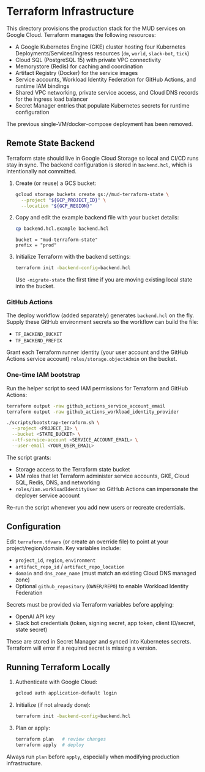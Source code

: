 # Terraform Infrastructure

This directory provisions the production stack for the MUD services on Google Cloud.
Terraform manages the following resources:

- A Google Kubernetes Engine (GKE) cluster hosting four Kubernetes Deployments/Services/Ingress resources (`dm`, `world`, `slack-bot`, `tick`)
- Cloud SQL (PostgreSQL 15) with private VPC connectivity
- Memorystore (Redis) for caching and coordination
- Artifact Registry (Docker) for the service images
- Service accounts, Workload Identity Federation for GitHub Actions, and runtime IAM bindings
- Shared VPC networking, private service access, and Cloud DNS records for the ingress load balancer
- Secret Manager entries that populate Kubernetes secrets for runtime configuration

The previous single-VM/docker-compose deployment has been removed.

## Remote State Backend

Terraform state should live in Google Cloud Storage so local and CI/CD runs stay in sync.
The backend configuration is stored in `backend.hcl`, which is intentionally not committed.

1. Create (or reuse) a GCS bucket:

   ```bash
   gcloud storage buckets create gs://mud-terraform-state \
     --project "${GCP_PROJECT_ID}" \
     --location "${GCP_REGION}"
   ```

2. Copy and edit the example backend file with your bucket details:

   ```bash
   cp backend.hcl.example backend.hcl
   ```

   ```hcl
   bucket = "mud-terraform-state"
   prefix = "prod"
   ```

3. Initialize Terraform with the backend settings:

   ```bash
   terraform init -backend-config=backend.hcl
   ```

   Use `-migrate-state` the first time if you are moving existing local state into the bucket.

### GitHub Actions

The deploy workflow (added separately) generates `backend.hcl` on the fly. Supply these GitHub
environment secrets so the workflow can build the file:

- `TF_BACKEND_BUCKET`
- `TF_BACKEND_PREFIX`

Grant each Terraform runner identity (your user account and the GitHub Actions service account)
`roles/storage.objectAdmin` on the bucket.

### One-time IAM bootstrap

Run the helper script to seed IAM permissions for Terraform and GitHub Actions:

```bash
terraform output -raw github_actions_service_account_email
terraform output -raw github_actions_workload_identity_provider

./scripts/bootstrap-terraform.sh \
  --project <PROJECT_ID> \
  --bucket <STATE_BUCKET> \
  --tf-service-account <SERVICE_ACCOUNT_EMAIL> \
  --user-email <YOUR_USER_EMAIL>
```

The script grants:

- Storage access to the Terraform state bucket
- IAM roles that let Terraform administer service accounts, GKE, Cloud SQL, Redis, DNS, and networking
- `roles/iam.workloadIdentityUser` so GitHub Actions can impersonate the deployer service account

Re-run the script whenever you add new users or recreate credentials.

## Configuration

Edit `terraform.tfvars` (or create an override file) to point at your project/region/domain.
Key variables include:

- `project_id`, `region`, `environment`
- `artifact_repo_id` / `artifact_repo_location`
- `domain` and `dns_zone_name` (must match an existing Cloud DNS managed zone)
- Optional `github_repository` (`OWNER/REPO`) to enable Workload Identity Federation

Secrets must be provided via Terraform variables before applying:

- OpenAI API key
- Slack bot credentials (token, signing secret, app token, client ID/secret, state secret)

These are stored in Secret Manager and synced into Kubernetes secrets. Terraform will error if a required secret
is missing a version.

## Running Terraform Locally

1. Authenticate with Google Cloud:
   ```bash
   gcloud auth application-default login
   ```
2. Initialize (if not already done):
   ```bash
   terraform init -backend-config=backend.hcl
   ```
3. Plan or apply:
   ```bash
   terraform plan   # review changes
   terraform apply  # deploy
   ```

Always run `plan` before `apply`, especially when modifying production infrastructure.
